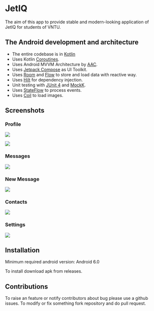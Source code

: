 # JetIQ

The aim of this app to provide stable and modern-looking application of JetIQ for students of VNTU.

## The Android development and architecture

* The entire codebase is in [Kotlin](https://kotlinlang.org/)
* Uses Kotlin [Coroutines](https://kotlinlang.org/docs/reference/coroutines/coroutines-guide.html).
* Uses Android MVVM Architecture
  by [AAC](https://developer.android.com/topic/libraries/architecture/).
* Uses [Jetpack Compose](https://developer.android.com/jetpack/compose) as UI Toolkit.
* Uses [Room](https://developer.android.com/training/data-storage/room)
  and [Flow](https://kotlinlang.org/docs/flow.html) to store and load data with reactive way.
* Uses [Hilt](https://developer.android.com/training/dependency-injection/hilt-android) for
  dependency injection.
* Unit testing with [JUnit 4](https://junit.org/junit4/) and [MockK](https://mockk.io).
* Uses [StateFlow](https://kotlin.github.io/kotlinx.coroutines/kotlinx-coroutines-core/kotlinx.coroutines.flow/-state-flow/) to process events.
* Uses [Coil](https://github.com/coil-kt/coil) to load images.

## Screenshots

### Profile

![](./img/profile.png)

![](./img/profile_lists.png)

### Messages

![](./img/messages.png)

### New Message

![](./img/new_message.png)

### Contacts

![](./img/contacts.png)

### Settings

![](./img/settings.png)

## Installation

Minimum required android version: Android 6.0

To install download apk from releases.

## Contributions

To raise an feature or notify contributors about bug please use a github issues. To modify or fix
something fork repository and do pull request.
